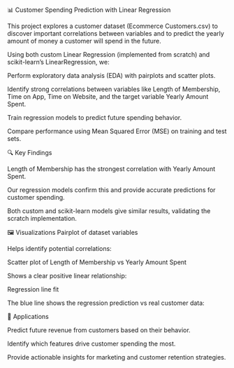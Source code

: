 📊 Customer Spending Prediction with Linear Regression

This project explores a customer dataset (Ecommerce Customers.csv) to discover important correlations between variables and to predict the yearly amount of money a customer will spend in the future.

Using both custom Linear Regression (implemented from scratch) and scikit-learn’s LinearRegression, we:

Perform exploratory data analysis (EDA) with pairplots and scatter plots.

Identify strong correlations between variables like Length of Membership, Time on App, Time on Website, and the target variable Yearly Amount Spent.

Train regression models to predict future spending behavior.

Compare performance using Mean Squared Error (MSE) on training and test sets.

🔍 Key Findings

Length of Membership has the strongest correlation with Yearly Amount Spent.

Our regression models confirm this and provide accurate predictions for customer spending.

Both custom and scikit-learn models give similar results, validating the scratch implementation.

🖼️ Visualizations
Pairplot of dataset variables

Helps identify potential correlations:


Scatter plot of Length of Membership vs Yearly Amount Spent

Shows a clear positive linear relationship:


Regression line fit

The blue line shows the regression prediction vs real customer data:


🚀 Applications

Predict future revenue from customers based on their behavior.

Identify which features drive customer spending the most.

Provide actionable insights for marketing and customer retention strategies.
